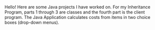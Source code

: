Hello! Here are some Java projects I have worked on.
For my Inheritance Program, parts 1 through 3 are classes and the fourth part is the client program.
The Java Application calculates costs from items in two choice boxes (drop-down menus).
